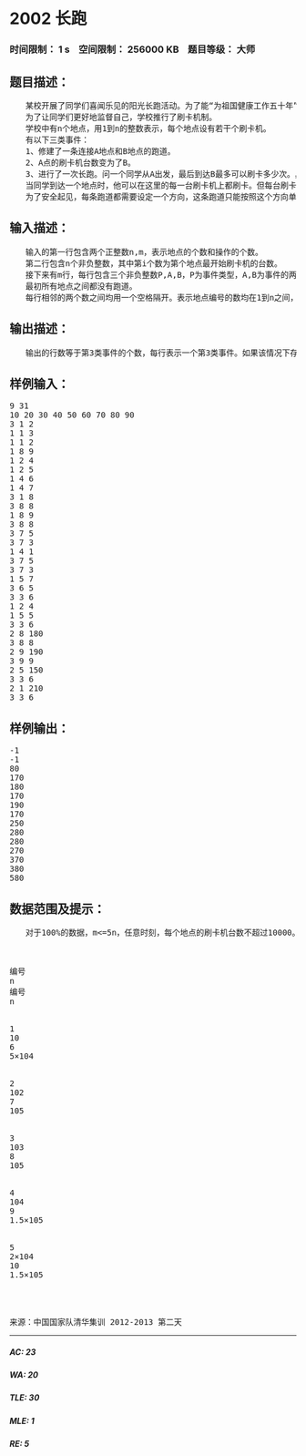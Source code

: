 # 2002 长跑   
### 时间限制： 1 s&nbsp;&nbsp;&nbsp;&nbsp;空间限制： 256000 KB&nbsp;&nbsp;&nbsp;&nbsp;题目等级： 大师  
## 题目描述：  

<pre>
　　某校开展了同学们喜闻乐见的阳光长跑活动。为了能“为祖国健康工作五十年”，同学们纷纷离开寝室，离开教室，离开实验室，到操场参加3000米长跑运动。一时间操场上熙熙攘攘，摩肩接踵，盛况空前。  
　　为了让同学们更好地监督自己，学校推行了刷卡机制。  
　　学校中有n个地点，用1到n的整数表示，每个地点设有若干个刷卡机。  
　　有以下三类事件：  
　　1、修建了一条连接A地点和B地点的跑道。  
　　2、A点的刷卡机台数变为了B。  
　　3、进行了一次长跑。问一个同学从A出发，最后到达B最多可以刷卡多少次。具体的要求如下：  
　　当同学到达一个地点时，他可以在这里的每一台刷卡机上都刷卡。但每台刷卡机只能刷卡一次，即使多次到达同一地点也不能多次刷卡。  
　　为了安全起见，每条跑道都需要设定一个方向，这条跑道只能按照这个方向单向通行。最多的刷卡次数即为在任意设定跑道方向，按照任意路径从A地点到B地点能刷卡的最多次数。
</pre>
  
  
## 输入描述：  

<pre>
　　输入的第一行包含两个正整数n,m，表示地点的个数和操作的个数。  
　　第二行包含n个非负整数，其中第i个数为第个地点最开始刷卡机的台数。  
　　接下来有m行，每行包含三个非负整数P,A,B，P为事件类型，A,B为事件的两个参数。  
　　最初所有地点之间都没有跑道。  
　　每行相邻的两个数之间均用一个空格隔开。表示地点编号的数均在1到n之间，每个地点的刷卡机台数始终不超过10000，P=1,2,3。
</pre>
  
  
## 输出描述：  

<pre>
　　输出的行数等于第3类事件的个数，每行表示一个第3类事件。如果该情况下存在一种设定跑道方向的方案和路径的方案，可以到达，则输出最多可以刷卡的次数。如果A不能到达B，则输出-1。
</pre>
  
  
## 样例输入：  

<pre>
9 31  
10 20 30 40 50 60 70 80 90  
3 1 2  
1 1 3  
1 1 2  
1 8 9  
1 2 4  
1 2 5  
1 4 6  
1 4 7  
3 1 8  
3 8 8  
1 8 9  
3 8 8  
3 7 5  
3 7 3  
1 4 1  
3 7 5  
3 7 3  
1 5 7  
3 6 5  
3 3 6  
1 2 4  
1 5 5  
3 3 6  
2 8 180  
3 8 8  
2 9 190  
3 9 9  
2 5 150  
3 3 6  
2 1 210  
3 3 6
</pre>
  
  
## 样例输出：  

<pre>
-1  
-1  
80  
170  
180  
170  
190  
170  
250  
280  
280  
270  
370  
380  
580
</pre>
  
  
## 数据范围及提示：  

<pre>
　　对于100%的数据，m<=5n，任意时刻，每个地点的刷卡机台数不超过10000。具体每组数据的规模如下



编号
n
编号
n


1
10
6
5×104


2
102
7
105


3
103
8
105


4
104
9
1.5×105


5
2×104
10
1.5×105



 
来源：中国国家队清华集训 2012-2013 第二天
</pre>
  
  
***  

##### AC: 23  
##### WA: 20  
##### TLE: 30  
##### MLE: 1  
##### RE: 5  
